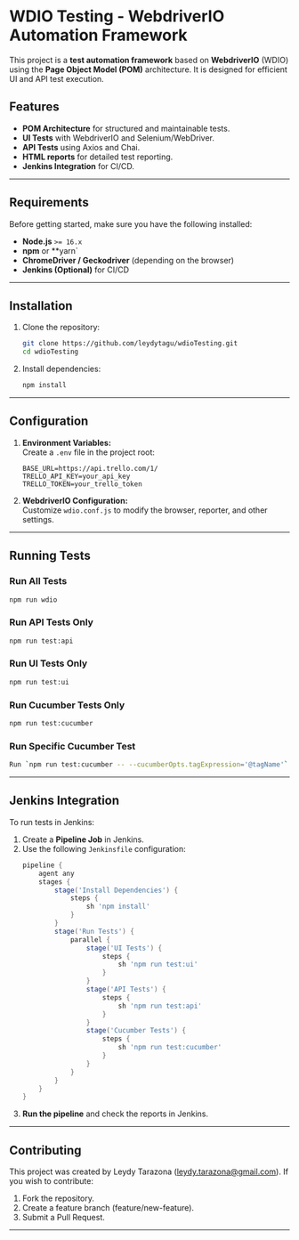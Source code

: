 # WDIO Testing - WebdriverIO Automation Framework

This project is a **test automation framework** based on **WebdriverIO** (WDIO) using the **Page Object Model (POM)** architecture. It is designed for efficient UI and API test execution.

## Features

- **POM Architecture** for structured and maintainable tests.
- **UI Tests** with WebdriverIO and Selenium/WebDriver.
- **API Tests** using Axios and Chai.
- **HTML reports** for detailed test reporting.
- **Jenkins Integration** for CI/CD.

---

## Requirements

Before getting started, make sure you have the following installed:

- **Node.js** `>= 16.x`
- **npm** or \*\*yarn`
- **ChromeDriver / Geckodriver** (depending on the browser)
- **Jenkins (Optional)** for CI/CD

---

## Installation

1. Clone the repository:
   ```bash
   git clone https://github.com/leydytagu/wdioTesting.git
   cd wdioTesting
   ```
2. Install dependencies:
   ```bash
   npm install
   ```

---

## Configuration

1. **Environment Variables:**  
   Create a `.env` file in the project root:
   ```plaintext
   BASE_URL=https://api.trello.com/1/
   TRELLO_API_KEY=your_api_key
   TRELLO_TOKEN=your_trello_token
   ```
2. **WebdriverIO Configuration:**  
   Customize `wdio.conf.js` to modify the browser, reporter, and other settings.

---

## Running Tests

### Run All Tests

```bash
npm run wdio
```

### Run API Tests Only

```bash
npm run test:api
```

### Run UI Tests Only

```bash
npm run test:ui
```

### Run Cucumber Tests Only

```bash
npm run test:cucumber
```

### Run Specific Cucumber Test

```bash
Run `npm run test:cucumber -- --cucumberOpts.tagExpression='@tagName'`
```

---

## Jenkins Integration

To run tests in Jenkins:

1. Create a **Pipeline Job** in Jenkins.
2. Use the following `Jenkinsfile` configuration:
   ```groovy
   pipeline {
       agent any
       stages {
           stage('Install Dependencies') {
               steps {
                   sh 'npm install'
               }
           }
           stage('Run Tests') {
               parallel {
                   stage('UI Tests') {
                       steps {
                           sh 'npm run test:ui'
                       }
                   }
                   stage('API Tests') {
                       steps {
                           sh 'npm run test:api'
                       }
                   }
                   stage('Cucumber Tests') {
                       steps {
                           sh 'npm run test:cucumber'
                       }
                   }
               }
           }
       }
   }
   ```
3. **Run the pipeline** and check the reports in Jenkins.

---

## Contributing

This project was created by Leydy Tarazona (leydy.tarazona@gmail.com). If you wish to contribute:

1. Fork the repository.
2. Create a feature branch (feature/new-feature).
3. Submit a Pull Request.

---
